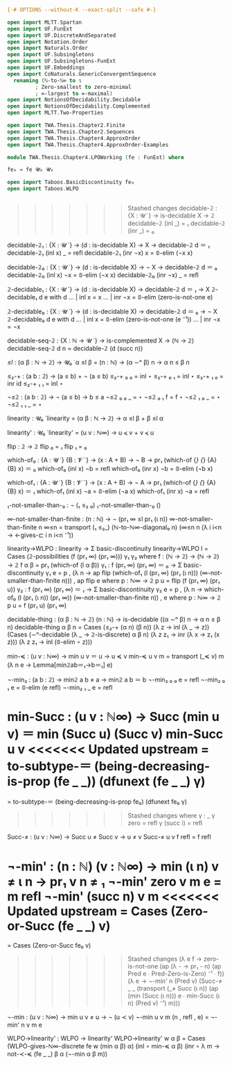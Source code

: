 ```agda

{-# OPTIONS --without-K --exact-split --safe #-}

open import MLTT.Spartan
open import UF.FunExt
open import UF.DiscreteAndSeparated
open import Notation.Order
open import Naturals.Order
open import UF.Subsingletons
open import UF.Subsingletons-FunExt
open import UF.Embeddings
open import CoNaturals.GenericConvergentSequence
  renaming (ℕ-to-ℕ∞ to ι
         ; Zero-smallest to zero-minimal
         ; ∞-largest to ∞-maximal)
open import NotionsOfDecidability.Decidable
open import NotionsOfDecidability.Complemented
open import MLTT.Two-Properties

open import TWA.Thesis.Chapter2.Finite
open import TWA.Thesis.Chapter2.Sequences
open import TWA.Thesis.Chapter4.ApproxOrder
open import TWA.Thesis.Chapter4.ApproxOrder-Examples

module TWA.Thesis.Chapter4.LPOWorking (fe : FunExt) where

fe₀ = fe 𝓤₀ 𝓤₀

open import Taboos.BasicDiscontinuity fe₀
open import Taboos.WLPO



```

>>>>>>> Stashed changes
decidable-𝟚 : {X : 𝓤 ̇ } → is-decidable X → 𝟚
decidable-𝟚 (inl _) = ₁
decidable-𝟚 (inr _) = ₀

decidable-𝟚₁ : {X : 𝓤 ̇ } → (d : is-decidable X)
             → X → decidable-𝟚 d ＝ ₁
decidable-𝟚₁ (inl  x) _ = refl
decidable-𝟚₁ (inr ¬x) x = 𝟘-elim (¬x x)

decidable-𝟚₀ : {X : 𝓤 ̇ } → (d : is-decidable X)
             → ¬ X → decidable-𝟚 d ＝ ₀
decidable-𝟚₀ (inl  x) ¬x = 𝟘-elim (¬x x)
decidable-𝟚₀ (inr ¬x)  _ = refl

𝟚-decidable₁ : {X : 𝓤 ̇ } → (d : is-decidable X)
             → decidable-𝟚 d ＝ ₁ → X
𝟚-decidable₁ d e with d
... | inl  x = x
... | inr ¬x = 𝟘-elim (zero-is-not-one e)

𝟚-decidable₀ : {X : 𝓤 ̇ } → (d : is-decidable X)
             → decidable-𝟚 d ＝ ₀ → ¬ X
𝟚-decidable₀ d e with d
... | inl  x = 𝟘-elim (zero-is-not-one (e ⁻¹))
... | inr ¬x = ¬x

decidable-seq-𝟚 : {X : ℕ → 𝓤 ̇ } → is-complemented X → (ℕ → 𝟚)
decidable-seq-𝟚 d n = decidable-𝟚 (d (succ n))

_≤l_ : (α β : ℕ → 𝟚) → 𝓤₀ ̇
α ≤l β = (n : ℕ) → (α ∼ⁿ β) n → α n ≤ β n

≤₂-+ : (a b : 𝟚) → (a ≤ b) + ¬ (a ≤ b)
≤₂-+ ₀ ₀ = inl ⋆
≤₂-+ ₀ ₁ = inl ⋆
≤₂-+ ₁ ₀ = inr id
≤₂-+ ₁ ₁ = inl ⋆

¬≤𝟚 : (a b : 𝟚) → ¬ (a ≤ b) → b ≤ a
¬≤𝟚 ₀ ₀ _ = ⋆
¬≤𝟚 ₀ ₁ f = f ⋆
¬≤𝟚 ₁ ₀ _ = ⋆
¬≤𝟚 ₁ ₁ _ = ⋆

linearity : 𝓤₀  ̇ 
linearity = (α β : ℕ → 𝟚) → α ≤l β + β ≤l α

linearity' : 𝓤₀ ̇
linearity' = (u v : ℕ∞) → u ≼ v + v ≼ u

flip : 𝟚 → 𝟚
flip ₀ = ₁
flip ₁ = ₀

which-of₀ : {A : 𝓤 ̇ } {B : 𝓥 ̇ }
          → (x : A + B)
          → ¬ B
          → pr₁ (which-of {_} {_} {A} {B} x) ＝ ₀
which-of₀ (inl x) ¬b = refl
which-of₀ (inr x) ¬b = 𝟘-elim (¬b x)

which-of₁ : {A : 𝓤 ̇ } {B : 𝓥 ̇ }
          → (x : A + B)
          → ¬ A
          → pr₁ (which-of {_} {_} {A} {B} x) ＝ ₁
which-of₁ (inl x) ¬a = 𝟘-elim (¬a x)
which-of₁ (inr x) ¬a = refl

₁-not-smaller-than-₀ : ¬ (₁ ≤₂ ₀)
₁-not-smaller-than-₀ ()

∞-not-smaller-than-finite : (n : ℕ) → ¬ (pr₁ ∞ ≤l pr₁ (ι n))
∞-not-smaller-than-finite n ∞≤n
 = transport (₁ ≤₂_)
     (ℕ-to-ℕ∞-diagonal₀ n)
     (∞≤n n (λ i i<n → <-gives-⊏ i n i<n ⁻¹))

linearity→WLPO : linearity → Σ basic-discontinuity
linearity→WLPO l
 = Cases (𝟚-possibilities (f (pr₁ ∞) (pr₁ ∞))) γ₁ γ₂
 where
  f : (ℕ → 𝟚) → (ℕ → 𝟚) → 𝟚
  f α β = pr₁ (which-of (l α β))
  γ₁ : f (pr₁ ∞) (pr₁ ∞) ＝ ₀ → Σ basic-discontinuity
  γ₁ e = p
       , (λ n → ap flip (which-of₁ (l (pr₁ ∞) (pr₁ (ι n)))
           (∞-not-smaller-than-finite n)))
       , ap flip e
   where
    p : ℕ∞ → 𝟚
    p u = flip (f (pr₁ ∞) (pr₁ u))
  γ₂ : f (pr₁ ∞) (pr₁ ∞) ＝ ₁ → Σ basic-discontinuity
  γ₂ e = p
       , (λ n → which-of₀ (l (pr₁ (ι n)) (pr₁ ∞))
           (∞-not-smaller-than-finite n))
       , e
   where
    p : ℕ∞ → 𝟚
    p u = f (pr₁ u) (pr₁ ∞)

decidable-thing : (α β : ℕ → 𝟚) (n : ℕ)
                → is-decidable ((α ∼ⁿ β) n → α n ≤ β n)
decidable-thing α β n
 = Cases (≤₂-+ (α n) (β n))
     (λ z → inl (λ _ → z))
     (Cases (∼ⁿ-decidable (λ _ → 𝟚-is-discrete) α β n)
       (λ z z₁ → inr (λ x → z₁ (x z)))
       (λ z z₁ → inl (𝟘-elim ∘ z)))

min-≼ : (u v : ℕ∞) → min u v ＝ u → u ≼ v
min-≼ u v m = transport (_≼ v) m (λ n e → Lemma[min𝟚ab＝₁→b＝₁] e)

¬-min₂ : (a b : 𝟚) → min𝟚 a b ≠ a → min𝟚 a b ＝ b
¬-min₂ ₀ ₀ e = refl
¬-min₂ ₀ ₁ e = 𝟘-elim (e refl)
¬-min₂ ₁ _ e = refl

min-Succ : (u v : ℕ∞) → Succ (min u v) ＝ min (Succ u) (Succ v)
min-Succ u v
<<<<<<< Updated upstream
 = to-subtype-＝ (being-decreasing-is-prop (fe _ _))
     (dfunext (fe _ _) γ)
=======
 = to-subtype-＝ (being-decreasing-is-prop fe₀)
     (dfunext fe₀ γ)
>>>>>>> Stashed changes
 where
  γ : _
  γ zero = refl
  γ (succ i) = refl

Succ-≠ : (u v : ℕ∞) → Succ u ≠ Succ v → u ≠ v
Succ-≠ u v f refl = f refl

¬-min' : (n : ℕ) (v : ℕ∞) → min (ι n) v ≠ ι n → pr₁ v n ≠ ₁
¬-min' zero v m e = m refl
¬-min' (succ n) v m
<<<<<<< Updated upstream
 = Cases (Zero-or-Succ (fe _ _) v)
=======
 = Cases (Zero-or-Succ fe₀ v)
>>>>>>> Stashed changes
     (λ e f → zero-is-not-one (ap (λ - → pr₁ - n) (ap Pred e ∙ Pred-Zero-is-Zero) ⁻¹ ∙ f))
     (λ e → ¬-min' n (Pred v)
              (Succ-≠ _ _
                (transport (_≠ Succ (ι n))
                  (ap (min (Succ (ι n))) e
                  ∙ min-Succ (ι n) (Pred v) ⁻¹)
                m)))

¬-min : (u v : ℕ∞) → min u v ≠ u → ¬ (u ≺ v)
¬-min u v m (n , refl , e) = ¬-min' n v m e

WLPO→linearity' : WLPO → linearity'
WLPO→linearity' w α β
 = Cases (WLPO-gives-ℕ∞-discrete fe w (min α β) α)
     (inl ∘ min-≼ α β)
     (inr ∘ λ m → not-≺-≼ (fe _ _) β α (¬-min α β m))

